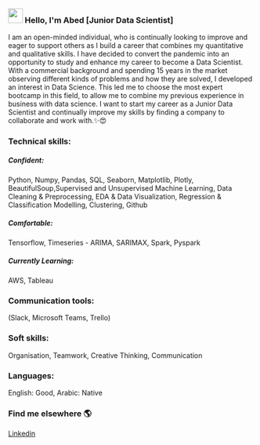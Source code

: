 ### <img src="https://media.giphy.com/media/hvRJCLFzcasrR4ia7z/giphy.gif" width="30px"> Hello, I'm Abed [Junior Data Scientist]

I am an open-minded individual, who is continually looking to improve and eager to support others as I build a career that combines my quantitative and qualitative skills. I have decided to convert the pandemic into an opportunity to study and enhance my career to become a Data Scientist.
With a commercial background and spending 15 years in the market observing different kinds of problems and how they are solved, I developed an interest in Data Science. This led me to choose the most expert bootcamp in this field, to allow me to combine my previous experience in business with data science.
I want to start my career as a Junior Data Scientist and continually improve my skills by finding a company to collaborate and work with.✨😍

### Technical skills:
##### Confident:
Python, Numpy, Pandas, SQL, Seaborn, Matplotlib, Plotly, BeautifulSoup,Supervised and Unsupervised Machine Learning,
Data Cleaning & Preprocessing, EDA & Data Visualization, Regression & Classification Modelling, Clustering, Github
##### Comfortable:
Tensorflow, Timeseries - ARIMA, SARIMAX, Spark, Pyspark
##### Currently Learning:
AWS, Tableau
### Communication tools:
(Slack, Microsoft Teams, Trello)
### Soft skills:
Organisation, Teamwork, Creative Thinking, Communication
### Languages:
English: Good, Arabic: Native


### Find me elsewhere 🌎

[Linkedin](https://www.linkedin.com/in/abed-al/)
